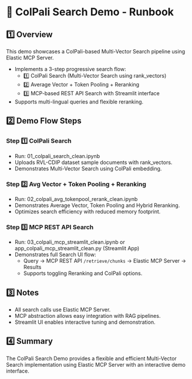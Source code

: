 
# 🚀 ColPali Search Demo - Runbook

## 1️⃣ Overview

This demo showcases a ColPali-based Multi-Vector Search pipeline using Elastic MCP Server.

- Implements a 3-step progressive search flow:
    - 1️⃣ ColPali Search (Multi-Vector Search using rank_vectors)
    - 2️⃣ Average Vector + Token Pooling + Reranking
    - 3️⃣ MCP-based REST API Search with Streamlit interface
- Supports multi-lingual queries and flexible reranking.

## 2️⃣ Demo Flow Steps

### Step 1️⃣ ColPali Search

- Run: 01_colpali_search_clean.ipynb
- Uploads RVL-CDIP dataset sample documents with rank_vectors.
- Demonstrates Multi-Vector Search using ColPali embedding.

### Step 2️⃣ Avg Vector + Token Pooling + Reranking

- Run: 02_colpali_avg_tokenpool_rerank_clean.ipynb
- Demonstrates Average Vector, Token Pooling and Hybrid Reranking.
- Optimizes search efficiency with reduced memory footprint.

### Step 3️⃣ MCP REST API Search

- Run: 03_colpali_mcp_streamlit_clean.ipynb or app_colpali_mcp_streamlit_clean.py (Streamlit App)
- Demonstrates full Search UI flow:
    - Query → MCP REST API `/retrieve/chunks` → Elastic MCP Server → Results
    - Supports toggling Reranking and ColPali options.

## 3️⃣ Notes

- All search calls use Elastic MCP Server.
- MCP abstraction allows easy integration with RAG pipelines.
- Streamlit UI enables interactive tuning and demonstration.

## 4️⃣ Summary

The ColPali Search Demo provides a flexible and efficient Multi-Vector Search implementation using Elastic MCP Server with an interactive demo interface.

